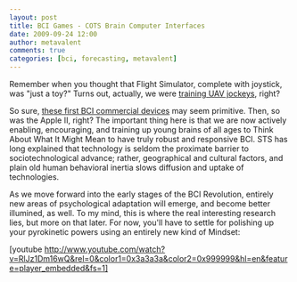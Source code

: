 ```yaml
---
layout: post
title: BCI Games - COTS Brain Computer Interfaces
date: 2009-09-24 12:00
author: metavalent
comments: true
categories: [bci, forecasting, metavalent]
---
```

Remember when you thought that Flight Simulator, complete with joystick, was "just a toy?" Turns out, actually, we were <a href="http://wikidashboard.parc.com/wiki/Unmanned_aerial_vehicle">training UAV jockeys</a>, right?

So sure, <a href="http://www.neurosky.com/">these first BCI commercial devices</a> may seem primitive. Then, so was the Apple II, right? The important thing here is that we are now actively enabling, encouraging, and training up young brains of all ages to Think About What It Might Mean to have truly robust and responsive BCI. STS has long explained that technology is seldom the proximate barrier to sociotechnological advance; rather, geographical and cultural factors, and plain old human behavioral inertia slows diffusion and uptake of technologies. 

As we move forward into the early stages of the BCI Revolution, entirely new areas of psychological adaptation will emerge, and become better illumined, as well. To my mind, this is where the real interesting research lies, but more on that later. For now, you'll have to settle for polishing up your pyrokinetic powers using an entirely new kind of Mindset:

[youtube http://www.youtube.com/watch?v=RlJz1Dm16wQ&rel=0&color1=0x3a3a3a&color2=0x999999&hl=en&feature=player_embedded&fs=1]
